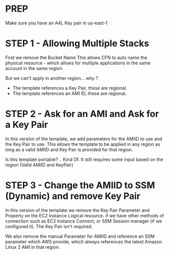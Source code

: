 # PREP

Make sure you have an A4L Key pair in us-east-1

# STEP 1 - Allowing Multiple Stacks

First we remove the Bucket Name
This allows CFN to auto name the physical resource - which allows for multiple applications in the same account in the same region.

But we can't apply in another region... why ?

- The template references a Key Pair, these are regional.
- The template references an AMI ID, these are regional.

# STEP 2 - Ask for an AMI and Ask for a Key Pair

In this version of the template, we add parameters for the AMIID to use and the Key Pair to use. This allows the template to be applied in any region as long as a valid AMIID and Key Pair is provided for that region.

Is this template portable? .. Kind Of.
It still requires some input based on the region (Valid AMIID and KeyPair)

# STEP 3 - Change the AMIID to SSM (Dynamic) and remove Key Pair

In this version of the template we remove the Key Pair Parameter and Property on the EC2 Instance Logical resource.
if we have other methods of connection such as EC2 Instance Connect, or SSM Session manager (if we configured it). The Key Pair isn't required.

We also remove the manual Parameter for AMIID and reference an SSM parameter which AWS provide, which always references the latest Amazon Linux 2 AMI in that region.
